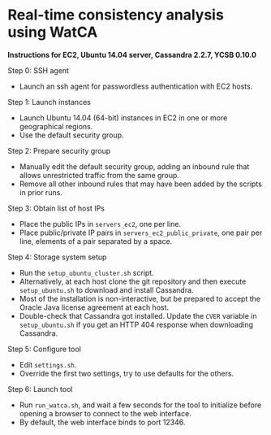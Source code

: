 # Real-time consistency analysis using WatCA

**Instructions for EC2, Ubuntu 14.04 server, Cassandra 2.2.7, YCSB 0.10.0**

Step 0: SSH agent

- Launch an ssh agent for passwordless authentication with EC2 hosts.

Step 1: Launch instances

- Launch Ubuntu 14.04 (64-bit) instances in EC2 in one or more geographical regions.
- Use the default security group.

Step 2: Prepare security group

- Manually edit the default security group, adding an inbound rule that allows unrestricted traffic from the same group.
- Remove all other inbound rules that may have been added by the scripts in prior runs.

Step 3: Obtain list of host IPs

- Place the public IPs in `servers_ec2`, one per line.
- Place public/private IP pairs in `servers_ec2_public_private`, one pair per line, elements of a pair separated by a space.

Step 4: Storage system setup

- Run the `setup_ubuntu_cluster.sh` script.
- Alternatively, at each host clone the git repository and then execute `setup_ubuntu.sh` to download and install Cassandra.
- Most of the installation is non-interactive, but be prepared to accept the Oracle Java license agreement at each host.
- Double-check that Cassandra got installed.  Update the `CVER` variable in `setup_ubuntu.sh` if you get an HTTP 404 response when downloading Cassandra.

Step 5: Configure tool

- Edit `settings.sh`.
- Override the first two settings, try to use defaults for the others.

Step 6: Launch tool

- Run `run_watca.sh`, and wait a few seconds for the tool to initialize before opening a browser to connect to the web interface.
- By default, the web interface binds to port 12346.
